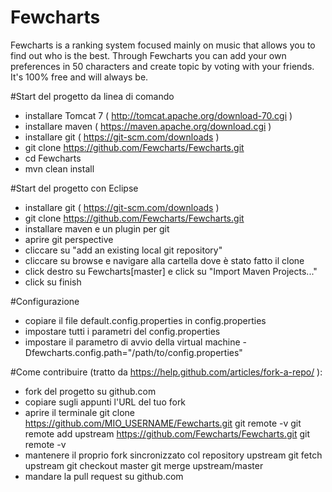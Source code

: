 # Fewcharts
Fewcharts is a ranking system focused mainly on music that allows you to find out who is the best. Through Fewcharts you can add your own preferences in 50 characters and create topic by voting with your friends. It's 100% free and will always be.

#Start del progetto da linea di comando
- installare Tomcat 7 ( http://tomcat.apache.org/download-70.cgi )
- installare maven ( https://maven.apache.org/download.cgi )
- installare git ( https://git-scm.com/downloads )
- git clone https://github.com/Fewcharts/Fewcharts.git
- cd Fewcharts
- mvn clean install

#Start del progetto con Eclipse
- installare git ( https://git-scm.com/downloads )
- git clone https://github.com/Fewcharts/Fewcharts.git
- installare maven e un plugin per git
- aprire git perspective
- cliccare su "add an existing local git repository"
- cliccare su browse e navigare alla cartella dove è stato fatto il clone 
- click destro su Fewcharts[master] e click su "Import Maven Projects..."
- click su finish

#Configurazione
- copiare il file default.config.properties in config.properties
- impostare tutti i parametri del config.properties
- impostare il parametro di avvio della virtual machine -Dfewcharts.config.path="/path/to/config.properties"

#Come contribuire (tratto da https://help.github.com/articles/fork-a-repo/ ):
- fork del progetto su github.com
- copiare sugli appunti l'URL del tuo fork
- aprire il terminale
	git clone https://github.com/MIO_USERNAME/Fewcharts.git
	git remote -v
	git remote add upstream https://github.com/Fewcharts/Fewcharts.git
	git remote -v
- mantenere il proprio fork sincronizzato col repository upstream
	git fetch upstream
	git checkout master
	git merge upstream/master
- mandare la pull request su github.com